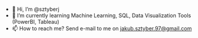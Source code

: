 - 👋 Hi, I’m @sztyberj
- 🌱 I’m currently learning Machine Learning, SQL, Data Visualization Tools (PowerBI, Tableau)
- 📫 How to reach me? Send e-mail to me on jakub.sztyber.97@gmail.com
